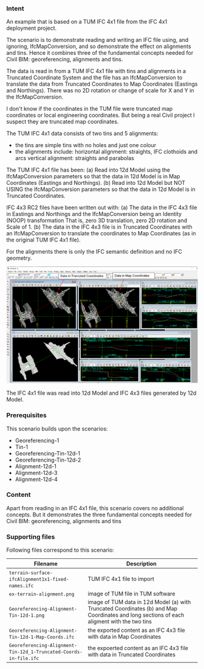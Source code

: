 
### Intent

An example that is based on a TUM IFC 4x1 file from the IFC 4x1 deployment project.

The scenario is to demonstrate reading and writing an IFC file using, and ignoring, IfcMapConversion, and so demonstrate the effect on alignments and tins.
Hence it combines three of the fundamental concepts needed for Civil BIM: georeferencing, alignments and tins.

The data is read in from a TUM IFC 4x1 file with tins and alignments in a Truncated Coordinate System
and the file has an IfcMapConversion to translate the data from Truncated Coordinates to Map Coordinates (Eastings and Northings).
There was no 2D rotation or change of scale for X and Y in the IfcMapConversion.

I don't know if the coordinates in the TUM file were truncated map coordinates or local engineering coordinates.
But being a real Civil project I suspect they are truncated map coordinates.

The TUM IFC 4x1 data consists of two tins and 5 alignments:

- the tins are simple tins with no holes and just one colour
- the alignments include:
     horizontal alignment: straights, IFC clothoids and arcs
     vertical alignment:   straights and parabolas

The TUM IFC 4x1 file has been:
 (a) Read into 12d Model using the IfcMapConversion parameters so that the data in 12d Model is in Map Coordinates (Eastings and Northings).
 (b) Read into 12d Model but NOT USING the IfcMapConversion parameters so that the data in 12d Model is in Truncated Coordinates.
 
IFC 4x3 RC2 files have been written out with: 
  (a) The data in the IFC 4x3 file in Eastings and Northings and the IfcMapConversion being an Identity (NOOP) transformation
       That is, zero 3D translation, zero 2D rotation and Scale of 1.
  (b) The data in the IFC 4x3 file is in Truncated Coordinates with an IfcMapConversion 
       to translate the coordinates to Map Coordinates (as in the original TUM IFC 4x1 file).
                     
For the alignments there is only the IFC semantic definition and no IFC geometry.

![georeferaligntin12d1](../Georeferencing-Alignment-Tin-12d-1/Georeferencing-Alignment-Tin-12d-1.png  "IFC 4x1 TUM file with Alignments and Tins read in and written out as IFC 4x3") 

The IFC 4x1 file was read into 12d Model and IFC 4x3 files generated by 12d Model. 

### Prerequisites

This scenario builds upon the scenarios:

- Georeferencing-1
- Tin-1
- Georeferencing-Tin-12d-1
- Georeferencing-Tin-12d-2
- Alignment-12d-1
- Alignment-12d-3
- Alignment-12d-4
 
### Content

Apart from reading in an IFC 4x1 file, this scenario covers no additional concepts.
But it demonstrates the three fundamental concepts needed for Civil BIM: georeferencing, alignments and tins

### Supporting files

Following files correspond to this scenario:

| Filename                     | Description                                                                                                             |
|------------------------------------------------------------|---------------------------------------------------------------------------------------|
| `terrain-surface-ifcAlignment1x1-fixed-names.ifc`          | TUM IFC 4x1 file to import                                                            |
| `ex-terrain-alignment.png`                                 | image of TUM file in TUM software                                                     |
| `Georeferencing-Alignment-Tin-12d-1.png`                    | image of TUM data in 12d Model (a) with Truncated Coordinates (b) and Map Coordinates and long sections of each aligment with the two tins |
| `Georeferencing-Alignment-Tin-12d-1-Map-Coords.ifc`         | the exported content as an IFC 4x3 file with data in Map Coordinates              |
| `Georeferencing-Alignment-Tin-12d_1-Truncated-Coords-in-file.ifc`   | the expoerted content as an IFC 4x3 file with data in Truncated Coordinates       |


